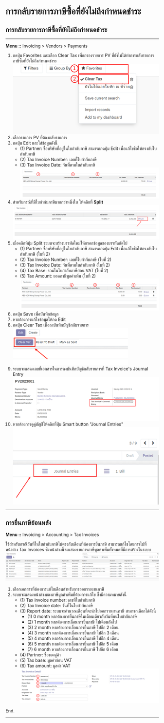 # การกลับรายการภาษีซื้อที่ยังไม่ถึงกำหนดชำระ

## การกลับรายการภาษีซื้อที่ยังไม่ถึงกำหนดชำระ

-----------------------------------------------------------------

**Menu ::** Invoicing > Vendors > Payments

1. กดปุ่ม Favorites และเลือก Clear Tax เพื่อกรองรายการ PV ที่ยังไม่ได้ทำการกลับรายการภาษีซื้อที่ยังไม่ถึงกำหนดชำระ
![](img/clear_vat_1.png)
2. เลือกรายการ PV ที่ต้องกลับรายการ
3. กดปุ่ม Edit และใส่ข้อมูลดังนี้
    * (1) Partner: ชื่อบริษัทที่อยู่ในใบกำกับภาษี สามารถกดปุ่ม Edit เพื่อแก้ไขชื่อให้ตรงกับใบกำกับภาษี
    * (2) Tax Invoice Number: เลขที่ใบกำกับภาษี
    * (3) Tax Invoice Date: วันที่ตามใบกำกับภาษี
![](img/clear_vat_2.png)
4. สำหรับกรณีที่มีใบกำกับภาษีมากกว่าหนึ่งใบ ให้คลิกที่ **Split**
![](img/clear_vat_6.png)
5. เมื่อคลิกที่ปุ่ม Split ระบบจะสร้างบรรทัดใหม่ให้กรอกข้อมูลของบรรทัดถัดไป
    * (1) Partner: ชื่อบริษัทที่อยู่ในใบกำกับภาษี สามารถกดปุ่ม Edit เพื่อแก้ไขชื่อให้ตรงกับใบกำกับภาษี (ใบที่ 2)
    * (2) Tax Invoice Number: เลขที่ใบกำกับภาษี (ใบที่ 2)
    * (3) Tax Invoice Date: วันที่ตามใบกำกับภาษี (ใบที่ 2)
    * (4) Tax Base: รวมในใบกำกับภาษีก่อน VAT (ใบที่ 2)
    * (5) Tax Amount: ยอดภาษีมูลค่าเพิ่ม (ใบที่ 2)
![](img/clear_vat_7.png)
6. กดปุ่ม Save เพื่อบันทึกข้อมูล
7. หากต้องการแก้ไขข้อมูลให้กด Edit
7. กดปุ่ม Clear Tax เพื่อลงบันทึกบัญชีกลับรายการ
![](img/clear_vat_3.png)
8. ระบบจะแสดงเลขที่เอกสารในการลงบันทึกบัญชีกลับรายการที่ Tax Invoice's Journal Entry
![](img/clear_vat_4.png)
9. หากต้องการดูคู่บัญชีให้คลิกที่ปุ่ม Smart button "Journal Entries"
![](img/clear_vat_5.png)


--------------------------------------------------------------------

## การยื่นภาษีย้อนหลัง

**Menu ::** Invoicing > Accounting > Tax Invoices

ใช้สำหรับกรณีวันที่ในใบกำกับภาษีไม่ตรงกับเดือนที่ต้องการยื่นภาษี สามารถแก้ไขโดยการไปที่หน้าต่าง Tax Invoices ซึ่งหน้าต่างนี้จะแสดงรายการภาษีมูลค่าเพิ่มทั้งหมดที่มีการสร้างในระบบ
![](img/tax_invoice_1.png)

1. เลือกเอกสารที่ต้องการแก้ไขเดือนสำหรับการออกรายงานภาษี
2. ระบบจะแสดงหน้าต่างของภาษีมูลค่าเพิ่มที่ต้องการแก้ไข ซึ่งมีความหมายดังนี้
    * (1) Tax invoice number: เลขที่ใบกำกับภาษี
    * (2) Tax Invoice date: วันที่ในใบกำกับภาษี
    * (3) Report date: ระบบจะคำนวณเดือนที่จะนำไปออกรายงานภาษี สามารถเลือกได้ดังนี้
        * (1) 0 month หากต้องการยื่นภาษีในเดือนเดียวกับวันที่บนใบกำกับภาษี 
        * (2) 1 month หากต้องการเลื่อนการยื่นภาษี ไปเดือนถัดไป
        * (3) 2 month หากต้องการเลื่อนการยื่นภาษี ไปอีก 2 เดือน
        * (4) 3 month หากต้องการเลื่อนการยื่นภาษี ไปอีก 3 เดือน
        * (5) 4 month หากต้องการเลื่อนการยื่นภาษี ไปอีก 4 เดือน
        * (6) 5 month หากต้องการเลื่อนการยื่นภาษี ไปอีก 5 เดือน
        * (7) 6 month หากต้องการเลื่อนการยื่นภาษี ไปอีก 6 เดือน
    * (4) Partner: ชื่อของคู่ค้า
    * (5) Tax base: มูลค่าก่อน VAT
    * (6) Tax amount: มูลค่า VAT 
![](img/tax_invoice_2.png)


End.

--------------------------------------------------------------------